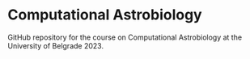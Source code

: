 # Computational Astrobiology
GitHub repository for the course on Computational Astrobiology at the University of Belgrade 2023.
